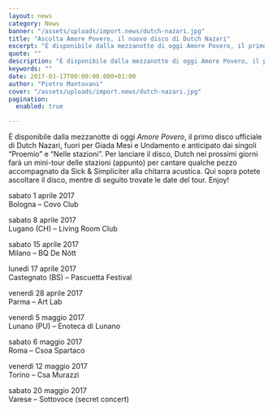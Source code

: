 ```yaml
---
layout: news
category: News
banner: "/assets/uploads/import.news/dutch-nazari.jpg"
title: "Ascolta Amore Povero, il nuovo disco di Dutch Nazari"
excerpt: "È disponibile dalla mezzanotte di oggi Amore Povero, il primo disco ufficiale di Dutch Nazari, fuori per Giada Mesi e Undamento e anticipato dai singoli “Proemio” e “Nelle stazioni”. Per lanciare il disco, Dutch nei prossimi giorni farà un mini-tour delle stazioni (appunto) per cantare qualche pezzo accompagnato da Sick & Simpliciter alla chitarra acustica. Qui sopra [&hellip"
quote: ""
description: "È disponibile dalla mezzanotte di oggi Amore Povero, il primo disco ufficiale di Dutch Nazari, fuori per Giada Mesi e Undamento e anticipato dai singoli “Proemio” e “Nelle stazioni”. Per lanciare il disco, Dutch nei prossimi giorni farà un mini-tour delle stazioni (appunto) per cantare qualche pezzo accompagnato da Sick & Simpliciter alla chitarra acustica. Qui sopra [&hellip"
keywords: ""
date: 2017-03-17T00:00:00.000+01:00
author: "Pietro Mantovani"
cover: "/assets/uploads/import.news/dutch-nazari.jpg"
pagination:
  enabled: true

---
```


È disponibile dalla mezzanotte di oggi _Amore Povero_, il primo disco ufficiale di Dutch Nazari, fuori per Giada Mesi e Undamento e anticipato dai singoli “Proemio” e “Nelle stazioni”. Per lanciare il disco, Dutch nei prossimi giorni farà un mini-tour delle stazioni (appunto) per cantare qualche pezzo accompagnato da Sick & Simpliciter alla chitarra acustica. Qui sopra potete ascoltare il disco, mentre di seguito trovate le date del tour. Enjoy!

sabato 1 aprile 2017  
Bologna – Covo Club

sabato 8 aprile 2017  
Lugano (CH) – Living Room Club

sabato 15 aprile 2017  
Milano – BQ De Nótt

lunedì 17 aprile 2017  
Castegnato (BS) – Pascuetta Festival

venerdì 28 aprile 2017  
Parma – Art Lab

venerdì 5 maggio 2017  
Lunano (PU) – Enoteca di Lunano

sabato 6 maggio 2017  
Roma – Csoa Spartaco

venerdì 12 maggio 2017  
Torino – Csa Murazzi

sabato 20 maggio 2017  
Varese – Sottovoce (secret concert)